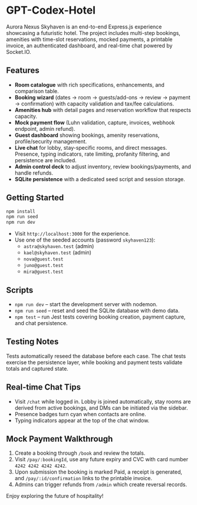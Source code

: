 # GPT-Codex-Hotel

Aurora Nexus Skyhaven is an end-to-end Express.js experience showcasing a futuristic hotel. The project includes multi-step bookings, amenities with time-slot reservations, mocked payments, a printable invoice, an authenticated dashboard, and real-time chat powered by Socket.IO.

## Features

- **Room catalogue** with rich specifications, enhancements, and comparison table.
- **Booking wizard** (dates → room → guests/add-ons → review → payment → confirmation) with capacity validation and tax/fee calculations.
- **Amenities hub** with detail pages and reservation workflow that respects capacity.
- **Mock payment flow** (Luhn validation, capture, invoices, webhook endpoint, admin refund).
- **Guest dashboard** showing bookings, amenity reservations, profile/security management.
- **Live chat** for lobby, stay-specific rooms, and direct messages. Presence, typing indicators, rate limiting, profanity filtering, and persistence are included.
- **Admin control deck** to adjust inventory, review bookings/payments, and handle refunds.
- **SQLite persistence** with a dedicated seed script and session storage.

## Getting Started

```bash
npm install
npm run seed
npm run dev
```

- Visit `http://localhost:3000` for the experience.
- Use one of the seeded accounts (password `skyhaven123`):
  - `astra@skyhaven.test` (admin)
  - `kael@skyhaven.test` (admin)
  - `nova@guest.test`
  - `juno@guest.test`
  - `mira@guest.test`

## Scripts

- `npm run dev` – start the development server with nodemon.
- `npm run seed` – reset and seed the SQLite database with demo data.
- `npm test` – run Jest tests covering booking creation, payment capture, and chat persistence.

## Testing Notes

Tests automatically reseed the database before each case. The chat tests exercise the persistence layer, while booking and payment tests validate totals and captured state.

## Real-time Chat Tips

- Visit `/chat` while logged in. Lobby is joined automatically, stay rooms are derived from active bookings, and DMs can be initiated via the sidebar.
- Presence badges turn cyan when contacts are online.
- Typing indicators appear at the top of the chat window.

## Mock Payment Walkthrough

1. Create a booking through `/book` and review the totals.
2. Visit `/pay/:bookingId`, use any future expiry and CVC with card number `4242 4242 4242 4242`.
3. Upon submission the booking is marked Paid, a receipt is generated, and `/pay/:id/confirmation` links to the printable invoice.
4. Admins can trigger refunds from `/admin` which create reversal records.

Enjoy exploring the future of hospitality!
